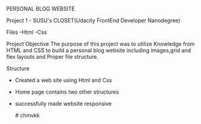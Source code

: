 PERSONAL BLOG WEBSITE 

Project 1 - SUSU's CLOSET(Udacity FrontEnd Developer Nanodegree)

Files
-Html
-Css

Project Objective
The purpose of this project was to utilize Knowledge from HTML and CSS to build a personal blog website including images,grid and flex layouts and Proper file structure.

Structure
- Created a web site using Html and Css
- Home page contains two other structures
- successfully made website responsive


  #   c h m v k k  
 